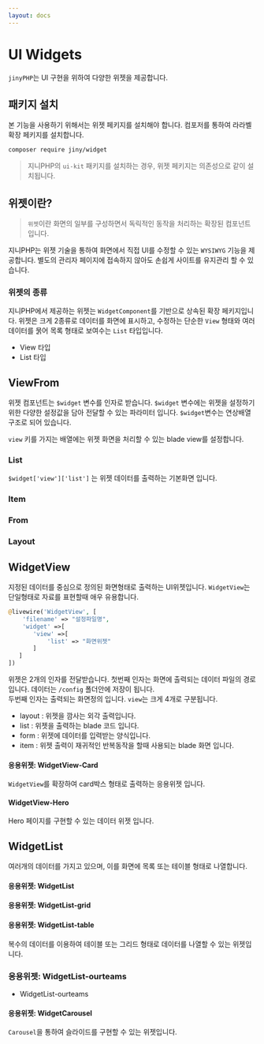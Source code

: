 ```yaml
---
layout: docs
---
```

# UI Widgets
`jinyPHP`는 UI 구현을 위하여 다양한 위젯을 제공합니다. 

## 패키지 설치
본 기능을 사용하기 위해서는 위젯 페키지를 설치해야 합니다. 컴포저를 통하여 라라벨 확장 페키지를 설치합니다.

```bash
composer require jiny/widget
```
> 지니PHP의 `ui-kit` 패키지를 설치하는 경우, 위젯 페키지는 의존성으로 같이 설치됩니다.


## 위젯이란?
> `위젯`이란 화면의 일부를 구성하면서 독릭적인 동작을 처리하는 확장된 컴포넌트 입니다.

지니PHP는 위젯 기술을 통하여 화면에서 직접 UI를 수정할 수 있는 `WYSIWYG` 기능을 제공합니다. 별도의 관리자 페이지에 접속하지 않아도 손쉽게 사이트를 유지관리 할 수 있습니다.


### 위젯의 종류
지니PHP에서 제공하는 위젯는 `WidgetComponent`를 기반으로 상속된 확장 페키지입니다. 위젯은 크게 2종류로 데이터를 화면에 표시하고, 수정하는 단순한 `View` 형태와 여러 데이터를 묽어 목록 형태로 보여수는 `List` 타입입니다.

* View 타입
* List 타입

## ViewFrom
위젯 컴포넌트는 `$widget` 변수를 인자로 받습니다. `$widget` 변수에는 위젯을 설정하기 위한 다양한 설정값을 담아 전달할 수 있는 파라미터 입니다. `$widget`변수는 연상배열 구조로 되어 있습니다.

`view` 키를 가지는 배열에는 위젯 화면을 처리할 수 있는 blade view를 설정합니다.

### List
`$widget['view']['list']` 는 위젯 데이터를 출력하는 기본화면 입니다.

### Item

### From

### Layout


## WidgetView
지정된 데이터를 중심으로 정의된 화면형태로 출력하는 UI위젯입니다. `WidgetView`는 단일형태로 자료를 표현할때 애우 유용합니다.

```php
@livewire('WidgetView', [
    'filename' => "설정파일명",
    'widget' =>[
       'view' =>[
           'list' => "화면위젯"
       ]
   ]
])
```
위젯은 2개의 인자를 전달받습니다. 첫번째 인자는 화면에 출력되는 데이터 파일의 경로 입니다. 데이터는 `/config` 폴더안에 저장이 됩니다.  
두번째 인자는 출력되는 화면정의 입니다. `view`는 크게 4개로 구분됩니다.
* layout : 위젯을 깜사는 외각 출력입니다.
* list : 위젯을 출력하는 blade 코드 입니다.
* form : 위젯에 데이터를 입력받는 양식입니다.
* item : 위젯 출력이 재귀적인 반복동작을 할때 사용되는 blade 화면 입니다.
  

#### 응용위젯: WidgetView-Card
`WidgetView`를 확장하여 card박스 형태로 출력하는 응용위젯 입니다.

#### WidgetView-Hero
Hero 페이지를 구현할 수 있는 데이터 위젯 입니다.


## WidgetList
여러개의 데이터를 가지고 있으며, 이를 화면에 목록 또는 테이블 형태로 나열합니다.

#### 응용위젯: WidgetList

#### 응용위젯: WidgetList-grid

#### 응용위젯: WidgetList-table
복수의 데이터를 이용하여 테이블 또는 그리드 형태로 데이터를 나열할 수 있는 위젯입니다.

### 응용위젯: WidgetList-ourteams
* WidgetList-ourteams

#### 응용위젯: WidgetCarousel
`Carousel`을 통하여 슬라이드를 구현할 수 있는 위젯입니다.




